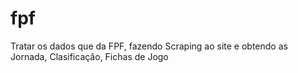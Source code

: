 # fpf
Tratar os dados que da FPF, fazendo Scraping ao site e obtendo as Jornada, Clasificação, Fichas de Jogo
